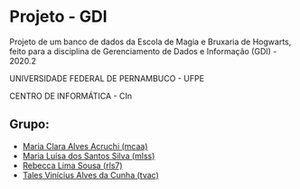 # Projeto - GDI
Projeto de um banco de dados da Escola de Magia e Bruxaria de Hogwarts, feito para a disciplina de Gerenciamento de Dados e Informação (GDI) - 2020.2

UNIVERSIDADE FEDERAL DE PERNAMBUCO - UFPE

CENTRO DE INFORMÁTICA - CIn
## Grupo:
* [Maria Clara Alves Acruchi (mcaa)](https://github.com/acrucha)
* [Maria Luísa dos Santos Silva (mlss)](https://github.com/mluisass)
* [Rebecca Lima Sousa (rls7)](https://github.com/becca-ls)
* [Tales Vinícius Alves da Cunha (tvac)](https://github.com/Miletinho)

